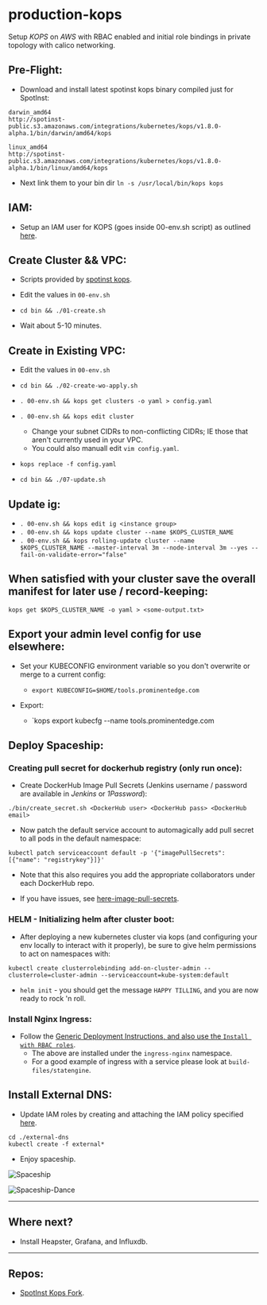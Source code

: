 # production-kops

Setup *KOPS* on *AWS* with RBAC enabled and initial role bindings in private topology with calico networking.

## Pre-Flight:

* Download and install latest spotinst kops binary compiled just for SpotInst:
```
darwin_amd64
http://spotinst-public.s3.amazonaws.com/integrations/kubernetes/kops/v1.8.0-alpha.1/bin/darwin/amd64/kops

linux_amd64
http://spotinst-public.s3.amazonaws.com/integrations/kubernetes/kops/v1.8.0-alpha.1/bin/linux/amd64/kops
```

* Next link them to your bin dir `ln -s /usr/local/bin/kops kops`

## IAM:
* Setup an IAM user for KOPS (goes inside 00-env.sh script) as outlined [here](https://github.com/kubernetes/kops/blob/master/docs/aws.md#setup-iam-user).

## Create Cluster && VPC:
* Scripts provided by [spotinst kops](http://blog.spotinst.com/2017/08/17/elastigroup-kubernetes-operations-kops/).

* Edit the values in `00-env.sh`

* `cd bin && ./01-create.sh`

* Wait about 5-10 minutes.

## Create in Existing VPC:
* Edit the values in `00-env.sh`

* `cd bin && ./02-create-wo-apply.sh`

* `. 00-env.sh && kops get clusters -o yaml > config.yaml`

* `. 00-env.sh && kops edit cluster`
  - Change your subnet CIDRs to non-conflicting CIDRs; IE those that aren't currently used in your VPC.
  - You could also manuall edit `vim config.yaml`.
    
* `kops replace -f config.yaml`

* `cd bin && ./07-update.sh`

## Update ig:
* `. 00-env.sh && kops edit ig <instance group>`
* `. 00-env.sh && kops update cluster --name $KOPS_CLUSTER_NAME`
* `. 00-env.sh && kops rolling-update cluster --name $KOPS_CLUSTER_NAME --master-interval 3m --node-interval 3m --yes --fail-on-validate-error="false"`

## When satisfied with your cluster save the overall manifest for later use / record-keeping:
`kops get $KOPS_CLUSTER_NAME -o yaml > <some-output.txt>`

## Export your admin level config for use elsewhere:
* Set your KUBECONFIG environment variable so you don't overwrite or merge to a current config:
  - `export KUBECONFIG=$HOME/tools.prominentedge.com`

* Export:
  - `kops export kubecfg --name tools.prominentedge.com

## Deploy Spaceship:

### Creating pull secret for dockerhub registry (only run once):
* Create DockerHub Image Pull Secrets (Jenkins username / password are available in _Jenkins_ or _1Password_):

`./bin/create_secret.sh <DockerHub user> <DockerHub pass> <DockerHub email>`

* Now patch the default service account to automagically add pull secret to all pods in the default namespace:

`kubectl patch serviceaccount default -p '{"imagePullSecrets": [{"name": "registrykey"}]}'`

* Note that this also requires you add the appropriate collaborators under each DockerHub repo.

* If you have issues, see [here-image-pull-secrets](https://kubernetes.io/docs/tasks/configure-pod-container/configure-service-account/).

### HELM - Initializing helm after cluster boot:
* After deploying a new kubernetes cluster via kops (and configuring your env locally to interact with it properly),
  be sure to give helm permissions to act on namespaces with:

`kubectl create clusterrolebinding add-on-cluster-admin --clusterrole=cluster-admin --serviceaccount=kube-system:default`

* `helm init` - you should get the message `HAPPY TILLING`, and you are now ready to rock 'n roll.

### Install Nginx Ingress:
* Follow the [Generic Deployment Instructions, and also use the `Install with RBAC roles`](https://github.com/kubernetes/ingress-nginx/blob/master/deploy/README.md).
  - The above are installed under the `ingress-nginx` namespace.
  - For a good example of ingress with a service please look at `build-files/statengine`.

## Install External DNS:

* Update IAM roles by creating and attaching the IAM policy specified [here](https://github.com/kubernetes-incubator/external-dns/blob/master/docs/tutorials/aws.md).

```
cd ./external-dns
kubectl create -f external*
```

* Enjoy spaceship.


![Spaceship](http://www.likecool.com/Gear/Pic/Gif%20Star%20Trek%20Defiant%20USS%20NCC1764/Gif-Star-Trek-Defiant-USS-NCC1764.gif)


![Spaceship-Dance](https://upload-assets.vice.com/files/2015/12/16/1450302693Drake2.gif)

---

## Where next?

* Install Heapster, Grafana, and Influxdb.

---

## Repos:
* [SpotInst Kops Fork](https://github.com/spotinst/kubernetes-kops).
